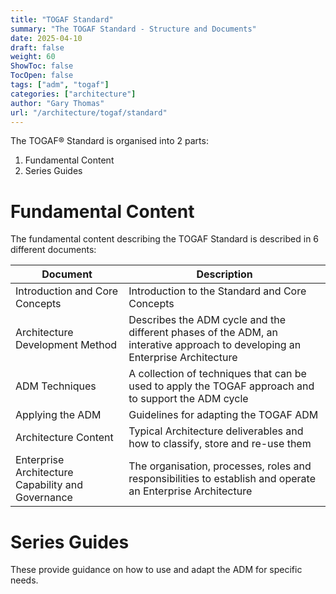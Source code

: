 ```yaml
---
title: "TOGAF Standard"
summary: "The TOGAF Standard - Structure and Documents"
date: 2025-04-10
draft: false
weight: 60
ShowToc: false
TocOpen: false
tags: ["adm", "togaf"]
categories: ["architecture"]
author: "Gary Thomas"
url: "/architecture/togaf/standard"
---
```


The TOGAF® Standard is organised into 2 parts:
1. Fundamental Content
2. Series Guides

# Fundamental Content
The fundamental content describing the TOGAF Standard is described in 6 different documents:

|Document|Description|
|--------|-------------|
|Introduction and Core Concepts| Introduction to the Standard and Core Concepts|
|Architecture Development Method| Describes the ADM cycle and the different phases of the ADM, an interative approach to developing an Enterprise Architecture|
|ADM Techniques| A collection of techniques that can be used to apply the TOGAF approach and to support the ADM cycle|
|Applying the ADM|Guidelines for adapting the TOGAF ADM|
|Architecture Content|Typical Architecture deliverables and how to classify, store and re-use them|
|Enterprise Architecture Capability and Governance|The organisation, processes, roles and responsibilities to establish and operate an Enterprise Architecture|

# Series Guides
These provide guidance on how to use and adapt the ADM for specific needs.